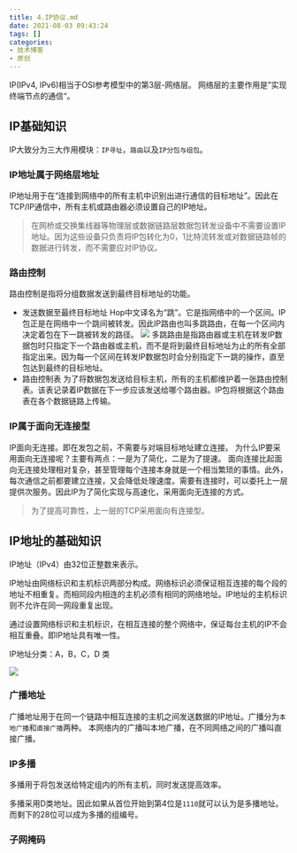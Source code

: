 ```yaml
---
title: 4.IP协议.md
date: 2021-08-03 09:43:24
tags: []
categories:
- 技术博客
- 原创
---
```


IP(IPv4, IPv6)相当于OSI参考模型中的第3层-网络层。
网络层的主要作用是”实现终端节点的通信“。

## IP基础知识
IP大致分为三大作用模块：`IP寻址`，`路由`以及`IP分包与组包`。

### IP地址属于网络层地址
IP地址用于在“连接到网络中的所有主机中识别出进行通信的目标地址”。因此在TCP/IP通信中，所有主机或路由器必须设置自己的IP地址。

> 在网桥或交换集线器等物理层或数据链路层数据包转发设备中不需要设置IP地址。因为这些设备只负责将IP包转化为0，1比特流转发或对数据链路帧的数据进行转发，而不需要应对IP协议。

### 路由控制
路由控制是指将分组数据发送到最终目标地址的功能。

- 发送数据至最终目标地址
    Hop中文译名为“跳”。它是指网络中的一个区间。IP包正是在网络中一个跳间被转发。因此IP路由也叫多跳路由，在每一个区间内决定着包在下一跳被转发的路径。
    ![](https://img-vnote-1251075307.cos.ap-beijing.myqcloud.com/1628996404_20210804153331909_1851851804.png)
    多跳路由是指路由器或主机在转发IP数据包时只指定下一个路由器或主机，而不是将到最终目标地址为止的所有全部指定出来。因为每一个区间在转发IP数据包时会分别指定下一跳的操作，直至包达到最终的目标地址。
- 路由控制表
    为了将数据包发送给目标主机，所有的主机都维护着一张路由控制表。该表记录着IP数据在下一步应该发送给哪个路由器。IP包将根据这个路由表在各个数据链路上传输。

### IP属于面向无连接型
IP面向无连接。即在发包之前，不需要与对端目标地址建立连接。
为什么IP要采用面向无连接呢？主要有两点：一是为了简化，二是为了提速。
面向连接比起面向无连接处理相对复杂，甚至管理每个连接本身就是一个相当繁琐的事情。此外，每次通信之前都要建立连接，又会降低处理速度。需要有连接时，可以委托上一层提供次服务。因此IP为了简化实现与高速化，采用面向无连接的方式。

> 为了提高可靠性，上一层的TCP采用面向有连接型。

## IP地址的基础知识
IP地址（IPv4）由32位正整数来表示。

IP地址由网络标识和主机标识两部分构成。网络标识必须保证相互连接的每个段的地址不相重复。而相同段内相连的主机必须有相同的网络地址。IP地址的主机标识则不允许在同一网段重复出现。

通过设置网络标识和主机标识，在相互连接的整个网络中，保证每台主机的IP不会相互重叠。即IP地址具有唯一性。

IP地址分类：A，B，C，D 类

![](https://img-vnote-1251075307.cos.ap-beijing.myqcloud.com/1628996405_20210804160644646_592773857.png)

### 广播地址
广播地址用于在同一个链路中相互连接的主机之间发送数据的IP地址。广播分为`本地广播`和`直接广播`两种。
本网络内的广播叫本地广播，在不同网络之间的广播叫直接广播。


### IP多播
多播用于将包发送给特定组内的所有主机，同时发送提高效率。

多播采用D类地址。因此如果从首位开始到第4位是`1110`就可以认为是多播地址。而剩下的28位可以成为多播的组编号。

### 子网掩码
